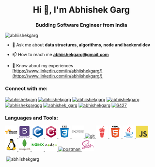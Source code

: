 <h1 align="center">Hi 👋, I'm Abhishek Garg</h1>
<h3 align="center">Budding Software Engineer from India</h3>

<p align="left"> <img src="https://komarev.com/ghpvc/?username=abhiishekgarg&label=Profile%20views&color=0e75b6&style=flat" alt="abhiishekgarg" /> </p>

- 💬 Ask me about **data structures, algorithms, node and backend dev**

- 📫 How to reach me **abhiishekgarg@gmail.com**

- 📄 Know about my experiences [https://www.linkedin.com/in/abhiishekgarg/](https://www.linkedin.com/in/abhiishekgarg/)

<h3 align="left">Connect with me:</h3>
<p align="left">
<a href="https://dev.to/abhishekgarg" target="blank"><img align="center" src="https://cdn.jsdelivr.net/npm/simple-icons@3.0.1/icons/dev-dot-to.svg" alt="abhishekgarg" height="30" width="40" /></a>
<a href="https://twitter.com/abhiishekgarg" target="blank"><img align="center" src="https://cdn.jsdelivr.net/npm/simple-icons@3.0.1/icons/twitter.svg" alt="abhiishekgarg" height="30" width="40" /></a>
<a href="https://linkedin.com/in/abhiishekgarg" target="blank"><img align="center" src="https://cdn.jsdelivr.net/npm/simple-icons@3.0.1/icons/linkedin.svg" alt="abhiishekgarg" height="30" width="40" /></a>
<a href="https://fb.com/abhiishekgarg" target="blank"><img align="center" src="https://cdn.jsdelivr.net/npm/simple-icons@3.0.1/icons/facebook.svg" alt="abhiishekgarg" height="30" width="40" /></a>
<a href="https://instagram.com/abhishekgarggg" target="blank"><img align="center" src="https://cdn.jsdelivr.net/npm/simple-icons@3.0.1/icons/instagram.svg" alt="abhishekgarggg" height="30" width="40" /></a>
<a href="https://www.codechef.com/users/abhishek_garg" target="blank"><img align="center" src="https://cdn.jsdelivr.net/npm/simple-icons@3.1.0/icons/codechef.svg" alt="abhishek_garg" height="30" width="40" /></a>
<a href="https://www.leetcode.com/abhishekgarg" target="blank"><img align="center" src="https://cdn.jsdelivr.net/npm/simple-icons@3.0.1/icons/leetcode.svg" alt="abhishekgarg" height="30" width="40" /></a>
<a href="https://discord.gg/6427" target="blank"><img align="center" src="https://cdn.jsdelivr.net/npm/simple-icons@3.0.1/icons/discord.svg" alt="6427" height="30" width="40" /></a>
</p>

<h3 align="left">Languages and Tools:</h3>
<p align="left"> <a href="https://aws.amazon.com" target="_blank"> <img src="https://raw.githubusercontent.com/devicons/devicon/master/icons/amazonwebservices/amazonwebservices-original-wordmark.svg" alt="aws" width="40" height="40"/> </a> <a href="https://getbootstrap.com" target="_blank"> <img src="https://raw.githubusercontent.com/devicons/devicon/master/icons/bootstrap/bootstrap-plain-wordmark.svg" alt="bootstrap" width="40" height="40"/> </a> <a href="https://www.cprogramming.com/" target="_blank"> <img src="https://raw.githubusercontent.com/devicons/devicon/master/icons/c/c-original.svg" alt="c" width="40" height="40"/> </a> <a href="https://www.w3schools.com/cpp/" target="_blank"> <img src="https://raw.githubusercontent.com/devicons/devicon/master/icons/cplusplus/cplusplus-original.svg" alt="cplusplus" width="40" height="40"/> </a> <a href="https://www.w3schools.com/css/" target="_blank"> <img src="https://raw.githubusercontent.com/devicons/devicon/master/icons/css3/css3-original-wordmark.svg" alt="css3" width="40" height="40"/> </a> <a href="https://expressjs.com" target="_blank"> <img src="https://raw.githubusercontent.com/devicons/devicon/master/icons/express/express-original-wordmark.svg" alt="express" width="40" height="40"/> </a> <a href="https://git-scm.com/" target="_blank"> <img src="https://www.vectorlogo.zone/logos/git-scm/git-scm-icon.svg" alt="git" width="40" height="40"/> </a> <a href="https://gulpjs.com" target="_blank"> <img src="https://raw.githubusercontent.com/devicons/devicon/master/icons/gulp/gulp-plain.svg" alt="gulp" width="40" height="40"/> </a> <a href="https://www.w3.org/html/" target="_blank"> <img src="https://raw.githubusercontent.com/devicons/devicon/master/icons/html5/html5-original-wordmark.svg" alt="html5" width="40" height="40"/> </a> <a href="https://www.java.com" target="_blank"> <img src="https://raw.githubusercontent.com/devicons/devicon/master/icons/java/java-original.svg" alt="java" width="40" height="40"/> </a> <a href="https://developer.mozilla.org/en-US/docs/Web/JavaScript" target="_blank"> <img src="https://raw.githubusercontent.com/devicons/devicon/master/icons/javascript/javascript-original.svg" alt="javascript" width="40" height="40"/> </a> <a href="https://www.linux.org/" target="_blank"> <img src="https://raw.githubusercontent.com/devicons/devicon/master/icons/linux/linux-original.svg" alt="linux" width="40" height="40"/> </a> <a href="https://www.mongodb.com/" target="_blank"> <img src="https://raw.githubusercontent.com/devicons/devicon/master/icons/mongodb/mongodb-original-wordmark.svg" alt="mongodb" width="40" height="40"/> </a> <a href="https://www.nginx.com" target="_blank"> <img src="https://raw.githubusercontent.com/devicons/devicon/master/icons/nginx/nginx-original.svg" alt="nginx" width="40" height="40"/> </a> <a href="https://nodejs.org" target="_blank"> <img src="https://raw.githubusercontent.com/devicons/devicon/master/icons/nodejs/nodejs-original-wordmark.svg" alt="nodejs" width="40" height="40"/> </a> <a href="https://postman.com" target="_blank"> <img src="https://www.vectorlogo.zone/logos/getpostman/getpostman-icon.svg" alt="postman" width="40" height="40"/> </a> <a href="https://sass-lang.com" target="_blank"> <img src="https://raw.githubusercontent.com/devicons/devicon/master/icons/sass/sass-original.svg" alt="sass" width="40" height="40"/> </a> </p>

<p>&nbsp;<img align="center" src="https://github-readme-stats.vercel.app/api?username=abhiishekgarg&show_icons=true&locale=en" alt="abhiishekgarg" /></p>
